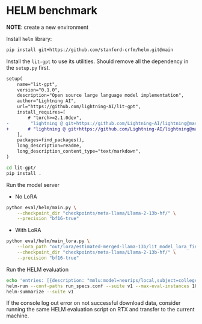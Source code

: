 # HELM benchmark

**NOTE**: create a new environment

Install `helm` library:
```bash
pip install git+https://github.com/stanford-crfm/helm.git@main
```

Install the `lit-gpt` to use its utilities. Should remove all the dependency in the `setup.py` first.

```diff
setup(
    name="lit-gpt",
    version="0.1.0",
    description="Open source large language model implementation",
    author="Lightning AI",
    url="https://github.com/lightning-AI/lit-gpt",
    install_requires=[
        # "torch>=2.1.0dev",
-        "lightning @ git+https://github.com/Lightning-AI/lightning@master",
+       # "lightning @ git+https://github.com/Lightning-AI/lightning@master",
    ],
    packages=find_packages(),
    long_description=readme,
    long_description_content_type="text/markdown",
)
```

```bash
cd lit-gpt/
pip install .
```

Run the model server

- No LoRA

```bash
python eval/helm/main.py \
	--checkpoint_dir "checkpoints/meta-llama/Llama-2-13b-hf/" \
	--precision "bf16-true"
```

- With LoRA

```bash
python eval/helm/main_lora.py \
	--lora_path "out/lora/estimated-merged-llama-13b/lit_model_lora_finetuned.pth" \
	--checkpoint_dir "checkpoints/meta-llama/Llama-2-13b-hf/" \
	--precision "bf16-true"
```

Run the HELM evaluation
```bash
echo 'entries: [{description: "mmlu:model=neurips/local,subject=college_computer_science", priority: 4}]' > run_specs.conf
helm-run --conf-paths run_specs.conf --suite v1 --max-eval-instances 1000
helm-summarize --suite v1
```

If the console log out error on not successful download data, consider running the same HELM evaluation script on RTX and transfer to the current machine.